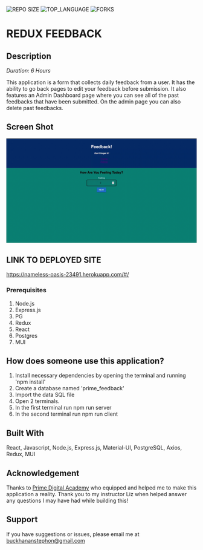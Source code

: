 ![REPO SIZE](https://img.shields.io/github/repo-size/scottbromander/the_marketplace.svg?style=flat-square) ![TOP_LANGUAGE](https://img.shields.io/github/languages/top/scottbromander/the_marketplace.svg?style=flat-square) ![FORKS](https://img.shields.io/github/forks/scottbromander/the_marketplace.svg?style=social)

# REDUX FEEDBACK

## Description

_Duration: 6 Hours_

This application is a form that collects daily feedback from a user. It has the ability to go back pages to edit your feedback before submission. It also features an Admin Dashboard page where you can see all of the past feedbacks that have been submitted. On the admin page you can also delete past feedbacks.

## Screen Shot

![videodemo](feedback.gif)

## LINK TO DEPLOYED SITE

https://nameless-oasis-23491.herokuapp.com/#/

### Prerequisites

1. Node.js
2. Express.js
3. PG
4. Redux
5. React
6. Postgres
7. MUI

## How does someone use this application?

1. Install necessary dependencies by opening the terminal and running 'npm install'
2. Create a database named 'prime_feedback'
3. Import the data SQL file
4. Open 2 terminals.
5. In the first terminal run npm run server
6. In the second terminal run npm run client

## Built With

React, Javascript, Node.js, Express.js, Material-UI, PostgreSQL, Axios, Redux, MUI

## Acknowledgement

Thanks to [Prime Digital Academy](www.primeacademy.io) who equipped and helped me to make this application a reality. Thank you to my instructor Liz when helped answer any questions I may have had while building this!

## Support

If you have suggestions or issues, please email me at [buckhananstephon@gmail.com](https://www.google.com)
